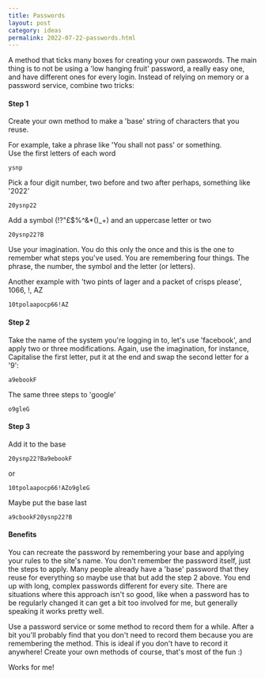 ```yaml
---
title: Passwords
layout: post
category: ideas
permalink: 2022-07-22-passwords.html
---
```


A method that ticks many boxes for creating your own passwords. The main thing is to not be using a 'low hanging fruit' password, a really easy one, and have different ones for every login. Instead of relying on memory or a password service, combine two tricks:


#### Step 1
Create your own method to make a 'base' string of characters that you reuse.  

For example, take a phrase like 'You shall not pass' or something.  
Use the first letters of each word  

`ysnp`
    
Pick a four digit number, two before and two after perhaps, something like '2022'  

`20ysnp22`
    
Add a symbol (!?"£$%^&*()_+) and an uppercase letter or two  

`20ysnp22?B`

Use your imagination. You do this only the once and this is the one to remember what steps you've used. You are remembering four things. The phrase, the number, the symbol and the letter (or letters).

Another example with 'two pints of lager and a packet of crisps please', 1066, !, AZ

`10tpolaapocp66!AZ`


#### Step 2
Take the name of the system you're logging in to, let's use 'facebook', and apply two or three modifications. Again, use the imagination, for instance, Capitalise the first letter, put it at the end and swap the second letter for a '9':

`a9ebookF`

The same three steps to 'google'  

`o9gleG`


#### Step 3
Add it to the base

`20ysnp22?Ba9ebookF`
    
or  

`10tpolaapocp66!AZo9gleG`

Maybe put the base last

`a9cbookF20ysnp22?B`
    
    
#### Benefits
You can recreate the password by remembering your base and applying your rules to the site's name. You don't remember the password itself, just the steps to apply. Many people already have a 'base' password that they reuse for everything so maybe use that but add the step 2 above. You end up with long, complex passwords different for every site. There are situations where this approach isn't so good, like when a password has to be regularly changed it can get a bit too involved for me, but generally speaking it works pretty well.

Use a password service or some method to record them for a while. After a bit you'll probably find that you don't need to record them because you are remembering the method. This is ideal if you don't have to record it anywhere! Create your own methods of course, that's most of the fun :)
 
 Works for me! 
